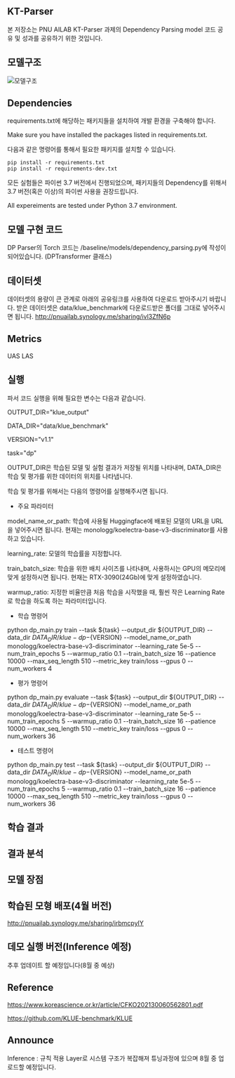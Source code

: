 ## KT-Parser

본 저장소는 PNU AILAB KT-Parser 과제의 Dependency Parsing model 코드 공유 및 성과를 공유하기 위한 것입니다.

## 모델구조
![모델구조](https://user-images.githubusercontent.com/66815358/182843400-f191a3f7-6b99-4c42-9424-07b2ae4b06ec.png)

## Dependencies

requirements.txt에 해당하는 패키지들을 설치하여 개발 환경을 구축해야 합니다.

Make sure you have installed the packages listed in requirements.txt.

다음과 같은 명령어를 통해서 필요한 패키지를 설치할 수 있습니다.

```
pip install -r requirements.txt
pip install -r requirements-dev.txt
```

모든 실험들은 파이썬 3.7 버전에서 진행되었으며, 패키지들의 Dependency를 위해서 3.7 버전(혹은 이상)의 파이썬 사용을 권장드립니다.

All expereiments are tested under Python 3.7 environment.


## 모델 구현 코드

DP Parser의 Torch 코드는 /baseline/models/dependency_parsing.py에 작성이 되어있습니다. (DPTransformer 클래스)

## 데이터셋

데이터셋의 용량이 큰 관계로 아래의 공유링크를 사용하여 다운로드 받아주시기 바랍니다. 받은 데이터셋은 data/klue_benchmark에 다운로드받은 폴더를 그대로 넣어주시면 됩니다.
http://pnuailab.synology.me/sharing/ivl3ZfN6p

## Metrics
UAS
LAS


## 실행

파서 코드 실행을 위해 필요한 변수는 다음과 같습니다.

OUTPUT_DIR="klue_output"

DATA_DIR="data/klue_benchmark"

VERSION="v1.1"

task="dp"

OUTPUT_DIR은 학습된 모델 및 실험 결과가 저장될 위치를 나타내며, DATA_DIR은 학습 및 평가를 위한 데이터의 위치를 나타냅니다.

학습 및 평가를 위해서는 다음의 명령어를 실행해주시면 됩니다.

- 주요 파라미터

model_name_or_path: 학습에 사용될 Huggingface에 배포된 모델의 URL을 URL을 넣어주시면 됩니다. 현재는 monologg/koelectra-base-v3-discriminator를 사용하고 있습니다.

learning_rate: 모델의 학습률을 지정합니다.

train_batch_size: 학습을 위한 배치 사이즈를 나타내며, 사용하시는 GPU의 메모리에 맞게 설정하시면 됩니다. 현재는 RTX-3090(24Gb)에 맞게 설정하였습니다.

warmup_ratio: 지정한 비율만큼 처음 학습을 시작했을 때, 훨씬 작은 Learning Rate로 학습을 하도록 하는 파라미터입니다.


- 학습 명령어

python dp_main.py train --task ${task} --output_dir ${OUTPUT_DIR} --data_dir ${DATA_DIR}/klue-dp-${VERSION}  --model_name_or_path monologg/koelectra-base-v3-discriminator --learning_rate 5e-5 --num_train_epochs 5 --warmup_ratio 0.1 --train_batch_size 16 --patience 10000 --max_seq_length 510 --metric_key train/loss --gpus 0 --num_workers 4


- 평가 명령어

python dp_main.py evaluate --task ${task} --output_dir ${OUTPUT_DIR} --data_dir ${DATA_DIR}/klue-dp-${VERSION}  --model_name_or_path monologg/koelectra-base-v3-discriminator --learning_rate 5e-5 --num_train_epochs 5 --warmup_ratio 0.1 --train_batch_size 16 --patience 10000 --max_seq_length 510 --metric_key train/loss --gpus 0 --num_workers 36



- 테스트 명령어

python dp_main.py test --task ${task} --output_dir ${OUTPUT_DIR} --data_dir ${DATA_DIR}/klue-dp-${VERSION}  --model_name_or_path monologg/koelectra-base-v3-discriminator --learning_rate 5e-5 --num_train_epochs 5 --warmup_ratio 0.1 --train_batch_size 16 --patience 10000 --max_seq_length 510 --metric_key train/loss --gpus 0 --num_workers 36



## 학습 결과

## 결과 분석

## 모델 장점

## 

## 학습된 모형 배포(4월 버전)

http://pnuailab.synology.me/sharing/irbmcpyIY


## 데모 실행 버전(Inference 예정)

추후 업데이트 할 예정입니다(8월 중 예상)

## Reference

https://www.koreascience.or.kr/article/CFKO202130060562801.pdf

https://github.com/KLUE-benchmark/KLUE


## Announce

Inference : 규칙 적용 Layer로 시스템 구조가 복잡해져 튜닝과정에 있으며 8월 중 업로드할 예정입니다.
